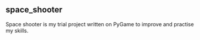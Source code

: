 ## space_shooter
Space shooter is my trial project written on PyGame to improve and practise my skills.

